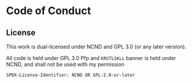 # Code of Conduct

## License

This work is dual-licensed under NCND and GPL 3.0 (or any later version).

All code is held under GPL 3.0
Pfp and `KRSTLSKLL` banner is held under NCND, and shall not be used with my permission


`SPDX-License-Identifier: NCND OR GPL-2.0-or-later`